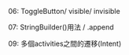 06:	ToggleButton/ visible/ invisible

07:	StringBuilder()用法 / .append

09: 多個activities之間的遷移(Intent)

